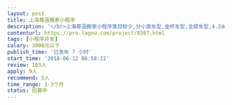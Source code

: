 ```yaml
---                
layout: post       
title: 上海尊涵搬家小程序           
description: '</br>上海尊涵搬家小程序类目校少,分小面车型,金杯车型,全顺车型,4.2米厢货,日式搬家等类目,要能实现下单和支付功能,可参照微信公众号'上海尊涵搬家'</br>'     
contenturl: https://pro.lagou.com/project/8387.html      
tags: [小程序开发]            
salary: 3000元以下          
publish_time: '已发布 7 小时'         
start_time: '2018-06-12 06:58:22'           
review: 103人                   
apply: 9人                   
recommend: 5人                   
time_range: 1-3个月              
status: 招募中                  
---                 
```

